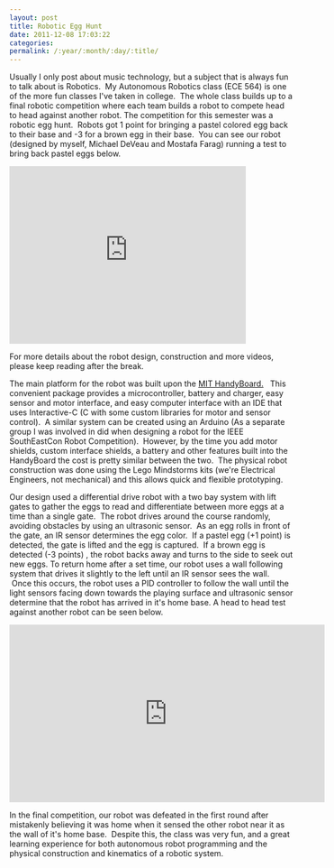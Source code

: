 ```yaml
---
layout: post
title: Robotic Egg Hunt
date: 2011-12-08 17:03:22
categories: 
permalink: /:year/:month/:day/:title/
---
```

<p>Usually I only post about music technology, but a subject that is always fun to talk about is Robotics. &nbsp;My Autonomous Robotics class (ECE 564) is one of the more fun classes I've taken in college. &nbsp;The whole class builds up to a final robotic competition where each team builds a robot to compete head to head against another robot. The competition for this semester was a robotic egg hunt. &nbsp;Robots got 1 point for bringing a pastel colored egg back to their base and -3 for a brown egg in their base. &nbsp;You can see our robot (designed by myself, Michael DeVeau and Mostafa Farag) running a test to bring back pastel eggs below.</p>
<p><iframe src="https://www.youtube.com/embed/2n1iGY1vcPs?rel=0" frameborder="0" width="420" height="315"></iframe></p>
<p>For more details about the robot design, construction and more videos, please keep reading after the break.</p>
<!--more-->
<p>The main platform for the robot was built upon the <a title="HandyBoard" href="http://handyboard.com/hb/" target="_blank">MIT HandyBoard.</a>&nbsp; &nbsp;This convenient package provides a microcontroller, battery and charger, easy sensor and motor interface, and easy computer interface with an IDE that uses Interactive-C (C with some custom libraries for motor and sensor control). &nbsp;A similar system can be created using an Arduino (As a separate group I was involved in did when designing a robot for the IEEE SouthEastCon Robot Competition). &nbsp;However, by the time you add motor shields, custom interface shields, a battery and other features built into the HandyBoard the cost is pretty similar between the two. &nbsp;The physical robot construction was done using the Lego Mindstorms kits (we're Electrical Engineers, not mechanical) and this allows quick and flexible prototyping.</p>
<p>Our design used a differential drive robot with a two bay system with lift gates to gather the eggs to read and differentiate between more eggs at a time than a single gate. &nbsp;The robot drives around the course randomly, avoiding obstacles by using an ultrasonic sensor. &nbsp;As an egg rolls in front of the gate, an IR sensor determines the egg color. &nbsp;If a pastel egg (+1 point) is detected, the gate is lifted and the egg is captured. &nbsp;If a brown egg is detected (-3 points) , the robot backs away and turns to the side to seek out new eggs. To return home after a set time, our robot uses a wall following system that drives it slightly to the left until an IR sensor sees the wall. &nbsp;Once this occurs, the robot uses a PID controller to follow the wall until the light sensors facing down towards the playing surface and ultrasonic sensor determine that the robot has arrived in it's home base. A head to head test against another robot can be seen below.</p>
<p><iframe src="https://www.youtube.com/embed/2ouu7zxILm0?rel=0" frameborder="0" width="560" height="315"></iframe></p>
<p>In the final competition, our robot was defeated in the first round after mistakenly believing it was home when it sensed the other robot near it as the wall of it's home base. &nbsp;Despite this, the class was very fun, and a great learning experience for both autonomous robot programming and the physical construction and kinematics of a robotic system.</p>